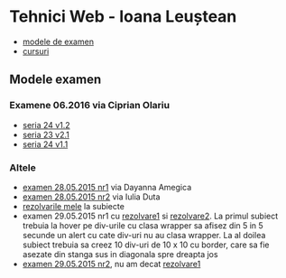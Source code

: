 # Tehnici Web - Ioana Leuștean

- [modele de examen](https://www.dropbox.com/sh/3hvqxiwysjys4k4/AADnKXkMP5jcUjSWHS6j1XAwa?dl=0)
- [cursuri](https://sites.google.com/site/igleustean/teaching/tehnici-web)

## Modele examen

### Examene 06.2016 via Ciprian Olariu

- [seria 24 v1.2](https://www.dropbox.com/s/kv1trf323jgbep7/13341930_10204497714601909_1006370279_n.jpg?dl=0)
- [seria 23 v2.1](https://www.dropbox.com/s/yqenf9pd83zs1hs/13351078_10204497714161898_1330429253_o.jpg?dl=0)
- [seria 24 v1.1](https://www.dropbox.com/s/w8o9oj2ef2shjxt/13382190_10204497714641910_1782552488_n.jpg?dl=0)

### Altele

- [examen 28.05.2015 nr1](https://www.dropbox.com/s/3imp3fbm77dcb0t/subiect.jpg?dl=0) via Dayanna Amegica
- [examen 28.05.2015 nr2](https://www.dropbox.com/s/n09h174m6v7m9dx/subiect_nr2.jpg?dl=0) via Iulia Duta
- [rezolvarile mele](https://github.com/palcu/homework/tree/master/tw/teste) la subiecte
- examen 29.05.2015 nr1 cu [rezolvare1](https://www.dropbox.com/s/2yytzdtjs9bvdzl/sub1.jpg?dl=0) si [rezolvare2](https://www.dropbox.com/s/tm43hx8oiplyyay/sub2.jpg?dl=0). La primul subiect trebuia la hover pe div-urile cu clasa wrapper sa afisez din 5 in 5 secunde un alert cu cate div-uri nu au clasa wrapper. La al doilea subiect trebuia sa creez 10 div-uri de 10 x 10 cu border, care sa fie asezate din stanga sus in diagonala spre dreapta jos
- [examen 29.05.2015 nr2](https://www.dropbox.com/s/atd2do3jchmjs43/2015_var2.jpg?dl=0), nu am decat [rezolvare1](https://www.dropbox.com/s/3zjt288p1e078yy/rezolvare1_var1.jpg?dl=0)
